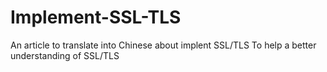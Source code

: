 Implement-SSL-TLS
=================

An article to   translate into Chinese about implent SSL/TLS
To help a better understanding of SSL/TLS
